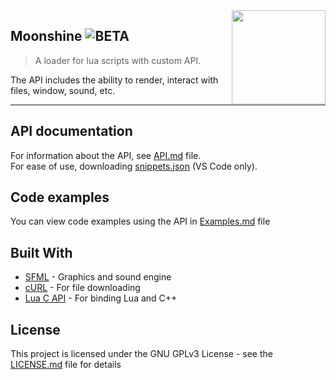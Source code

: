 <img src="resources/icon.ico" align="right" width="150" />

## Moonshine ![BETA](https://img.shields.io/static/v1?label=stage&message=beta&color=orange)
> A loader for lua scripts with custom API.

The API includes the ability to render, interact with files, window, sound, etc.

---

## API documentation
For information about the API, see [API.md](API.md) file.  
For ease of use, downloading [snippets.json](snippets.json) (VS Code only).

## Code examples
You can view code examples using the API in [Examples.md](Examples.md) file

## Built With
- [SFML](https://www.sfml-dev.org) - Graphics and sound engine
- [cURL](https://curl.se) - For file downloading
- [Lua C API](https://www.lua.org) - For binding Lua and C++

## License
This project is licensed under the GNU GPLv3 License - see the [LICENSE.md](LICENSE.md) file for details
